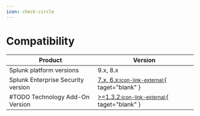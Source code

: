 ```yaml
---
icon: check-circle
---
```


# Compatibility

Product | Version
--------- | -------
Splunk platform versions | 9.x, 8.x
Splunk Enterprise Security version | [7.x, 6.x<small>:icon-link-external:</small>](https://splunkbase.splunk.com/app/263){ taget="blank" }
#TODO Technology Add-On Version | [>=1.3.2<small>:icon-link-external:</small>](https://splunkbase.splunk.com/app/#TODO){ taget="blank" }